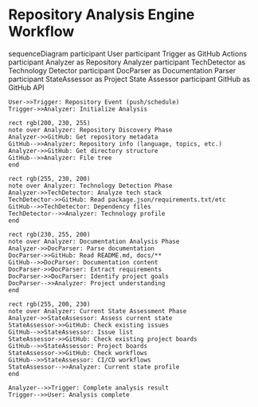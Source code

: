 # Repository Analysis Engine Workflow

sequenceDiagram
    participant User
    participant Trigger as GitHub Actions
    participant Analyzer as Repository Analyzer
    participant TechDetector as Technology Detector
    participant DocParser as Documentation Parser
    participant StateAssessor as Project State Assessor
    participant GitHub as GitHub API

    User->>Trigger: Repository Event (push/schedule)
    Trigger->>Analyzer: Initialize Analysis
    
    rect rgb(200, 230, 255)
    note over Analyzer: Repository Discovery Phase
    Analyzer->>GitHub: Get repository metadata
    GitHub-->>Analyzer: Repository info (language, topics, etc.)
    Analyzer->>GitHub: Get directory structure
    GitHub-->>Analyzer: File tree
    end
    
    rect rgb(255, 230, 200)
    note over Analyzer: Technology Detection Phase
    Analyzer->>TechDetector: Analyze tech stack
    TechDetector->>GitHub: Read package.json/requirements.txt/etc
    GitHub-->>TechDetector: Dependency files
    TechDetector-->>Analyzer: Technology profile
    end
    
    rect rgb(230, 255, 200)
    note over Analyzer: Documentation Analysis Phase
    Analyzer->>DocParser: Parse documentation
    DocParser->>GitHub: Read README.md, docs/**
    GitHub-->>DocParser: Documentation content
    DocParser->>DocParser: Extract requirements
    DocParser->>DocParser: Identify project goals
    DocParser-->>Analyzer: Project understanding
    end
    
    rect rgb(255, 200, 230)
    note over Analyzer: Current State Assessment Phase
    Analyzer->>StateAssessor: Assess current state
    StateAssessor->>GitHub: Check existing issues
    GitHub-->>StateAssessor: Issue list
    StateAssessor->>GitHub: Check existing project boards
    GitHub-->>StateAssessor: Project boards
    StateAssessor->>GitHub: Check workflows
    GitHub-->>StateAssessor: CI/CD workflows
    StateAssessor-->>Analyzer: Current state profile
    end
    
    Analyzer-->>Trigger: Complete analysis result
    Trigger-->>User: Analysis complete
